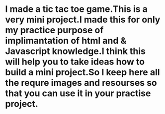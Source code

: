 # I made a tic tac toe game.This is a very mini project.I made this for only my practice purpose of implimantation of html and  & Javascript knowledge.I think this will help you to take ideas how to build a mini project.So I keep here all the requre images and resourses so that you can use it in your practise project.